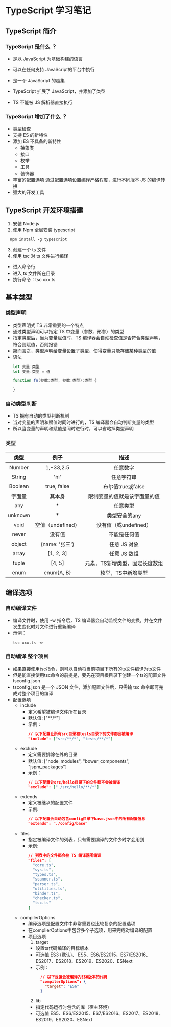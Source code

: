 # TypeScript 学习笔记 

## TypeScript 简介

### TypeScript 是什么 ？
  + 是以 JavaScript 为基础构建的语言
  + 可以在任何支持 JavaScript的平台中执行
  + 是一个 JavaScript 的超集
  + TypeScript 扩展了 JavaScript，并添加了类型

  + TS 不能被 JS 解析器直接执行

### TypeScript 增加了什么 ？
  + 类型检查
  + 支持 ES 的新特性
  + 添加 ES 不具备的新特性
    - 抽象类
    - 接口
    - 枚举
    - 工具
    - 装饰器
  + 丰富的配置选项
    通过配置选项设置编译严格程度，进行不同版本 JS 的编译转换
  + 强大的开发工具

## TypeScript 开发环境搭建

1. 安装 Node.js
2. 使用 Npm 全局安装 typescript
  ```shell
    npm install -g typescript
  ```
3. 创建一个 ts 文件
4. 使用 tsc 对 ts 文件进行编译
  + 进入命令行
  + 进入 ts 文件所在目录
  + 执行命令：tsc xxx.ts

## 基本类型
  
### 类型声明
  + 类型声明式 TS 非常重要的一个特点
  + 通过类型声明可以指定 TS 中变量（参数、形参）的类型
  + 指定类型后，当为变量赋值时，TS 编译器会自动检查值是否符合类型声明，符合则赋值，否则报错
  + 简而言之，类型声明给变量设置了类型，使得变量只能存储某种类型的值
  + 语法
    ```typescript
    let 变量:类型
    let 变量:类型 = 值
    
    function fn(参数:类型, 参数:类型):类型 {

    }
    ```

### 自动类型判断
  + TS 拥有自动的类型判断机制
  + 当对变量的声明和赋值时同时进行的，TS 编译器会自动判断变量的类型
  + 所以当变量的声明和赋值是同时进行时，可以省略掉类型声明

### 类型
  |类型|例子|描述|
  |:---:|:---:|:---:|
  |Number|1,-33,2.5|任意数字| 
  |String|'hi'|任意字符串|
  |Boolean|true, false|布尔值true或false|
  |字面量|其本身|限制变量的值就是该字面量的值|
  |any|*|任意类型|
  |unknown|*|类型安全的any|
  |void|空值（undefined）|没有值（或undefined）|
  |never|没有值|不能是任何值|
  |object|{name: '张三'}|任意 JS 对象|
  |array|[1, 2, 3]|任意 JS 数组|
  |tuple|[4, 5]|元素，TS新增类型，固定长度数组|
  |enum|enum{A, B}|枚举，TS中新增类型|

## 编译选项

### 自动编译文件
  + 编译文件时，使用 -w 指令后，TS 编译器会自动监视文件的变换，并在文件发生变化时对文件进行重新编译
  + 示例： 
    ```shell
    tsc xxx.ts -w
    ```

### 自动编译 整个项目
  + 如果直接使用tsc指令，则可以自动将当前项目下所有的ts文件编译为ts文件
  + 但是能直接使用tsc命令的前提是，要先在项目根目录下创建一个ts的配置文件tsconfig.json
  + tsconfig.json 是一个 JSON 文件，添加配置文件后，只需输 tsc 命令即可完成对整个项目的编译
  + 配置选项
    - include
      * 定义希望被编译文件所在目录
      * 默认值: ["**/*"]
      * 示例： 
        ```json
        // 以下配置让所有src目录和tests目录下的文件都会被编译
        "include": ["src/**/*", "tests/**/*"]
        ```
    - exclude
      * 定义需要排除在外的目录
      * 默认值: ["node_modules", "bower_components", "jspm_packages"]
      * 示例： 
        ```json
        // 以下配置让src/hello目录下的文件都不会被编译
        "exclude": ["./src/hello/**/*"]
        ```
    - extends
      * 定义被继承的配置文件
      * 示例:
        ```json
        // 以下配置会自动包含config目录下base.json中的所有配置信息
        "extends": "./config/base"
        ```
    - files
      * 指定被编译文件的列表，只有需要编译的文件少时才会用到
      * 示例:
        ```json
        // 列表中的文件都会被 TS 编译器所编译
        "files": [
          "core.ts",
          "sys.ts",
          "types.ts",
          "scanner.ts",
          "parser.ts",
          "utilities.ts",
          "binder.ts",
          "checker.ts",
          "tsc.ts"
        ]
        ```
    - compilerOptions
      * 编译选项是配置文件中非常重要也比较复杂的配置选项
      * 在complierOptions中包含多个子选项，用来完成对编译的配置
      * 项目选项
        1. target
          + 设置ts代码编译的目标版本
          + 可选值
            ES3 (默认)、 ES5、ES6/ES2015、ES7/ES2016、ES2017、ES2018、ES2019、ES2020、ESNext
          + 示例：
            ```json
              // 以下设置会被编译为ES6版本的代码
              "compilerOptions": {
                "target": "ES6"
              }
            ```
        2. lib
          + 指定代码运行时包含的库（宿主环境）
          + 可选值
            ES5、ES6/ES2015、ES7/ES2016、ES2017、ES2018、ES2019、ES2020、ESNext

